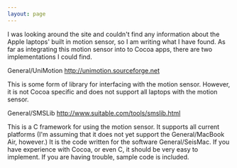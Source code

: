 ```yaml
---
layout: page
---
```


I was looking around the site and couldn't find any information about the Apple laptops' built in motion sensor, so I am writing what I have found.  As far as integrating this motion sensor into to Cocoa apps, there are two implementations I could find.

General/UniMotion http://unimotion.sourceforge.net

This is some form of library for interfacing with the motion sensor.  However, it is not Cocoa specific and does not support all laptops with the motion sensor.

General/SMSLib http://www.suitable.com/tools/smslib.html

This is a C framework for using the motion sensor.  It supports all current platforms (I'm assuming that it does not yet support the General/MacBook Air, however.)  It is the code written for the software General/SeisMac.  If you have experience with Cocoa, or even C, it should be very easy to implement.  If you are having trouble, sample code is included.